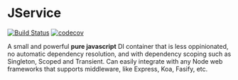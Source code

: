 # JService

[![Build Status](https://travis-ci.org/rhaldkhein/jservice.svg?branch=master)](https://travis-ci.org/rhaldkhein/jservice) [![codecov](https://codecov.io/gh/rhaldkhein/jservice/branch/master/graph/badge.svg)](https://codecov.io/gh/rhaldkhein/jservice)

A small and powerful **pure javascript** DI container that is less oppinionated, no automatic dependency resolution, and with dependency scoping such as Singleton, Scoped and Transient. Can easily integrate with any Node web frameworks that supports middleware, like Express, Koa, Fasify, etc.
